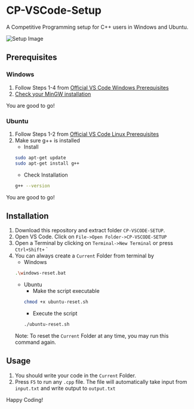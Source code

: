 # CP-VSCode-Setup
A Competitive Programming setup for C++ users in Windows and Ubuntu.

![Setup Image](https://user-images.githubusercontent.com/37595244/96286373-2ef39500-0fd8-11eb-883e-363dea77a942.png)

## **Prerequisites**

### Windows
1) Follow Steps 1-4 from [Official VS Code Windows Prerequisites](https://code.visualstudio.com/docs/cpp/config-mingw#_prerequisites)
2) [Check your MinGW installation](https://code.visualstudio.com/docs/cpp/config-mingw#_check-your-mingw-installation)

You are good to go!

### Ubuntu
1) Follow Steps 1-2 from [Official VS Code Linux Prerequisites](https://code.visualstudio.com/docs/cpp/config-linux#_prerequisites)
2) Make sure g++ is installed
    * Install
    ```bash
    sudo apt-get update
    sudo apt-get install g++
    ```
    * Check Installation
    ```bash
    g++ --version
    ```

You are good to go!

## Installation
1) Download this repository and extract folder `CP-VSCODE-SETUP`.
2) Open VS Code. Click on `File->Open Folder->CP-VSCODE-SETUP`
3) Open a Terminal by clicking on `Terminal->New Terminal` or press `Ctrl+Shift+` `
4) You can always create a `Current` Folder from terminal by
    * Windows
    ```bash
    .\windows-reset.bat
    ```
    * Ubuntu
        * Make the script executable
        ```bash
        chmod +x ubuntu-reset.sh
        ```
        * Execute the script
        ```bash
        ./ubuntu-reset.sh
        ```
    Note: To reset the `Current` Folder at any time, you may run this command again.

## Usage
1) You should write your code in the `Current` Folder.
2) Press `F5` to run any `.cpp` file. The file will automatically take input from `input.txt` and write output to `output.txt`

Happy Coding!
